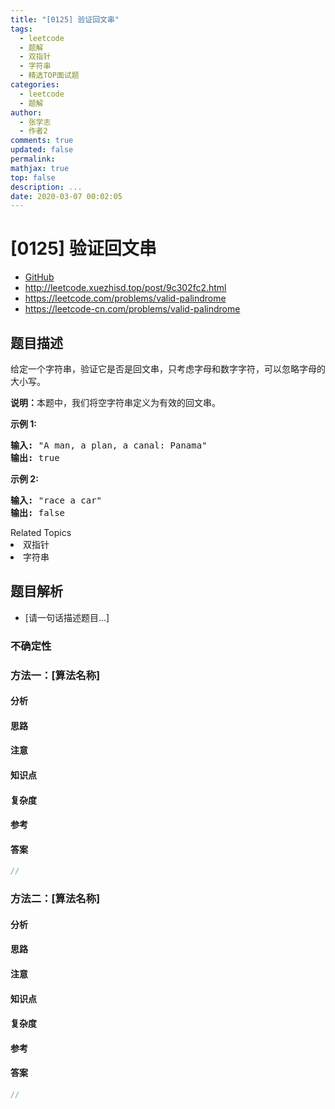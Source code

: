 ```yaml
---
title: "[0125] 验证回文串"
tags:
  - leetcode
  - 题解
  - 双指针
  - 字符串
  - 精选TOP面试题
categories:
  - leetcode
  - 题解
author:
  - 张学志
  - 作者2
comments: true
updated: false
permalink:
mathjax: true
top: false
description: ...
date: 2020-03-07 00:02:05
---
```



# [0125] 验证回文串
* [GitHub](https://github.com/algoboy101/LeetCodeCrowdsource/tree/master/_posts/QA/%5B0125%5D%20%E9%AA%8C%E8%AF%81%E5%9B%9E%E6%96%87%E4%B8%B2.md)
* http://leetcode.xuezhisd.top/post/9c302fc2.html
* https://leetcode.com/problems/valid-palindrome
* https://leetcode-cn.com/problems/valid-palindrome


## 题目描述

<p>给定一个字符串，验证它是否是回文串，只考虑字母和数字字符，可以忽略字母的大小写。</p>

<p><strong>说明：</strong>本题中，我们将空字符串定义为有效的回文串。</p>

<p><strong>示例 1:</strong></p>

<pre><strong>输入:</strong> &quot;A man, a plan, a canal: Panama&quot;
<strong>输出:</strong> true
</pre>

<p><strong>示例 2:</strong></p>

<pre><strong>输入:</strong> &quot;race a car&quot;
<strong>输出:</strong> false
</pre>
<div><div>Related Topics</div><div><li>双指针</li><li>字符串</li></div></div>


## 题目解析
* [请一句话描述题目...]

### 不确定性


### 方法一：[算法名称]

#### 分析

#### 思路

#### 注意

#### 知识点

#### 复杂度

#### 参考

#### 答案

```cpp
//
```


### 方法二：[算法名称]

#### 分析

#### 思路

#### 注意

#### 知识点

#### 复杂度

#### 参考

#### 答案

```cpp
//
```


